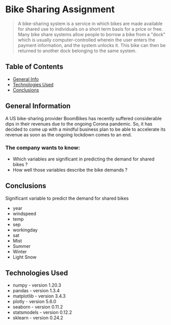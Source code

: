 # Bike Sharing Assignment
> A bike-sharing system is a service in which bikes are made available for shared use to individuals on a short term basis for a price or free. Many bike share systems allow people to borrow a bike from a "dock" which is usually computer-controlled wherein the user enters the payment information, and the system unlocks it. This bike can then be returned to another dock belonging to the same system.


## Table of Contents
* [General Info](#general-information)
* [Technologies Used](#technologies-used)
* [Conclusions](#conclusions)

<!-- You can include any other section that is pertinent to your problem -->

## General Information

A US bike-sharing provider BoomBikes has recently suffered considerable dips in their revenues due to the ongoing Corona pandemic. So, it has decided to come up with a mindful business plan to be able to accelerate its revenue as soon as the ongoing lockdown comes to an end. 

### The company wants to know:

- Which variables are significant in predicting the demand for shared bikes ? 
- How well those variables describe the bike demands ?

<!-- You don't have to answer all the questions - just the ones relevant to your project. -->

## Conclusions

Significant variable to predict the demand for shared bikes 

- year
- windspeed
- temp
- sep
- workingday
- sat
- Mist
- Summer
- Winter
- Light Snow

<!-- You don't have to answer all the questions - just the ones relevant to your project. -->


## Technologies Used
- numpy - version 1.20.3
- pandas - version 1.3.4
- matplotlib - version 3.4.3
- plotly - version 5.6.0
- seaborn - version 0.11.2
- statsmodels - version 0.12.2
- sklearn - version 0.24.2

<!-- As the libraries versions keep on changing, it is recommended to mention the version of library used in this project -->
